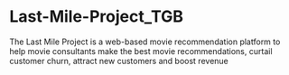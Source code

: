# Last-Mile-Project_TGB
The Last Mile Project is a web-based movie recommendation platform to help movie consultants make the best movie recommendations, curtail customer churn, attract new customers and boost revenue

